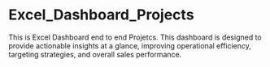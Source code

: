 # Excel_Dashboard_Projects
This is Excel Dashboard end to end Projetcs.
This dashboard is designed to provide actionable insights at a glance, improving operational efficiency, targeting strategies, and overall sales performance.
